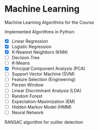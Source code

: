 # Machine Learning
Machine Learning Algorithms for the Course

Implemented Algorithms in Python:
- [X] Linear Regression
- [X] Logistic Regression
- [X] K-Nearest Neighbors (KNN)
- [ ] Decision Tree
- [ ] K-Means
- [X] Principal Component Analysis (PCA)
- [ ] Support Vector Machine (SVM)
- [ ] Feature Selection (Engineering)
- [ ] Parzen Window
- [ ] Linear Discriminant Analysis (LDA)
- [ ] Random Forest
- [ ] Expectation-Maximization (EM)
- [ ] Hidden Markov Model (HMM)
- [ ] Neural Network

RANSAC algorithm for outlier detection
